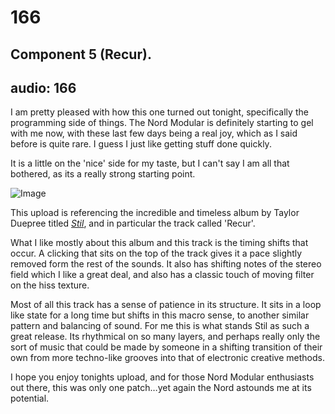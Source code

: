# 166
## Component 5 (Recur).
audio: 166
---

I am pretty pleased with how this one turned out tonight, specifically the programming side of things. The Nord Modular is definitely starting to gel with me now, with these last few days being a real joy, which as I said before is quite rare. I guess I just like getting stuff done quickly. 

It is a little on the 'nice' side for my taste, but I can't say I am all that bothered, as its a really strong starting point.

![Image](/assets/img/Snd-166.png)

This upload is referencing the incredible and timeless album by Taylor Duepree titled <i><a href="http://www.12k.com/index.php/site/releases/stil/" title="Stil" target="_blank">Stil</a></i>, and in particular the track called 'Recur'. 

What I like mostly about this album and this track is the timing shifts that occur. A clicking that sits on the top of the track gives it a pace slightly removed form the rest of the sounds. It also has shifting notes of the stereo field which I like a great deal, and also has a classic touch of moving filter on the hiss texture.

Most of all this track has a sense of patience in its structure. It sits in a loop like state for a long time but shifts in this macro sense, to another similar pattern and balancing of sound. For me this is what stands Stil as such a great release. Its rhythmical on so many layers, and perhaps really only the sort of music that could be made by someone in a shifting transition of their own from more techno-like grooves into that of electronic creative methods.

I hope you enjoy tonights upload, and for those Nord Modular enthusiasts out there, this was only one patch…yet again the Nord astounds me at its potential.
